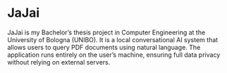 # JaJai
JaJai is my Bachelor’s thesis project in Computer Engineering at the University of Bologna (UNIBO).  It is a local conversational AI system that allows users to query PDF documents using natural language. The application runs entirely on the user’s machine, ensuring full data privacy without relying on external servers.
